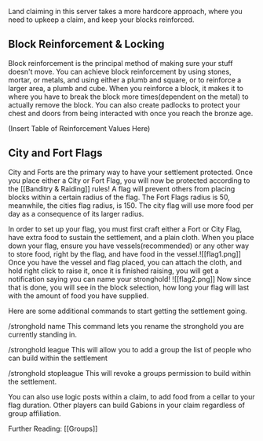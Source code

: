 Land claiming in this server takes a more hardcore approach, where you need to upkeep a claim, and keep your blocks reinforced.

## Block Reinforcement & Locking

Block reinforcement is the principal method of making sure your stuff doesn't move. You can achieve block reinforcement by using stones, mortar, or metals, and using either a plumb and square, or to reinforce a larger area, a plumb and cube. When you reinforce a block, it makes it to where you have to break the block more times(dependent on the metal) to actually remove the block. You can also create padlocks to protect your chest and doors from being interacted with once you reach the bronze age.

(Insert Table of Reinforcement Values Here)

## City and Fort Flags

City and Forts are the primary way to have your settlement protected. Once you place either a City or Fort Flag, you will now be protected according to the [[Banditry & Raiding]] rules! A flag will prevent others from placing blocks within a certain radius of the flag. The Fort Flags radius is 50, meanwhile, the cities flag radius, is 150.  The city flag will use more food per day as a consequence of its larger radius.

In order to set up your flag, you must first craft either a Fort or City Flag, have extra food to sustain the settlement, and a plain cloth. When you place down your flag, ensure you have vessels(recommended) or any other way to store food, right by the flag, and have food in the vessel.![[flag1.png]]
Once you have the vessel and flag placed, you can attach the cloth, and hold right click to raise it, once it is finished raising, you will get a notification saying you can name your stronghold! ![[flag2.png]]
Now since that is done, you will see in the block selection, how long your flag will last with the amount of food you have supplied. 

Here are some additional commands to start getting the settlement going.

/stronghold name <name>
This command lets you rename the stronghold you are currently standing in.

/stronghold league <group>
This will allow you to add a group the list of people who can build within the settlement

/stronghold stopleague <group>
This will revoke a groups permission to build within the settlement.

You can also use logic posts within a claim, to add food from a cellar to your flag duration. 
Other players can build Gabions in your claim regardless of group affiliation.

Further Reading:
[[Groups]]

